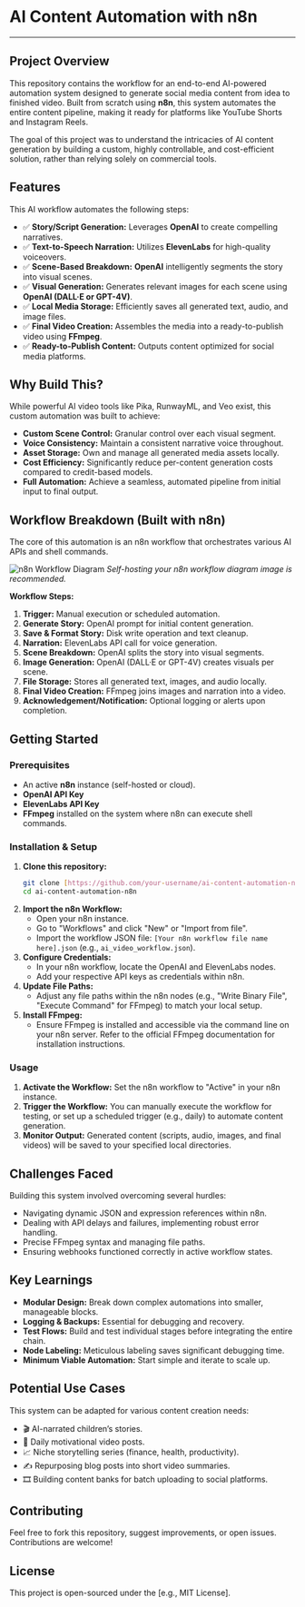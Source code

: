 # AI Content Automation with n8n

---

## Project Overview

This repository contains the workflow for an end-to-end AI-powered automation system designed to generate social media content from idea to finished video. Built from scratch using **n8n**, this system automates the entire content pipeline, making it ready for platforms like YouTube Shorts and Instagram Reels.

The goal of this project was to understand the intricacies of AI content generation by building a custom, highly controllable, and cost-efficient solution, rather than relying solely on commercial tools.

## Features

This AI workflow automates the following steps:

* ✅ **Story/Script Generation:** Leverages **OpenAI** to create compelling narratives.
* ✅ **Text-to-Speech Narration:** Utilizes **ElevenLabs** for high-quality voiceovers.
* ✅ **Scene-Based Breakdown:** **OpenAI** intelligently segments the story into visual scenes.
* ✅ **Visual Generation:** Generates relevant images for each scene using **OpenAI (DALL·E or GPT-4V)**.
* ✅ **Local Media Storage:** Efficiently saves all generated text, audio, and image files.
* ✅ **Final Video Creation:** Assembles the media into a ready-to-publish video using **FFmpeg**.
* ✅ **Ready-to-Publish Content:** Outputs content optimized for social media platforms.

## Why Build This?

While powerful AI video tools like Pika, RunwayML, and Veo exist, this custom automation was built to achieve:

* **Custom Scene Control:** Granular control over each visual segment.
* **Voice Consistency:** Maintain a consistent narrative voice throughout.
* **Asset Storage:** Own and manage all generated media assets locally.
* **Cost Efficiency:** Significantly reduce per-content generation costs compared to credit-based models.
* **Full Automation:** Achieve a seamless, automated pipeline from initial input to final output.

## Workflow Breakdown (Built with n8n)

The core of this automation is an n8n workflow that orchestrates various AI APIs and shell commands.

![n8n Workflow Diagram](https://your-image-hosting-service.com/path-to-your-n8n-workflow-screenshot.png)
*Self-hosting your n8n workflow diagram image is recommended.*

**Workflow Steps:**

1.  **Trigger:** Manual execution or scheduled automation.
2.  **Generate Story:** OpenAI prompt for initial content generation.
3.  **Save & Format Story:** Disk write operation and text cleanup.
4.  **Narration:** ElevenLabs API call for voice generation.
5.  **Scene Breakdown:** OpenAI splits the story into visual segments.
6.  **Image Generation:** OpenAI (DALL·E or GPT-4V) creates visuals per scene.
7.  **File Storage:** Stores all generated text, images, and audio locally.
8.  **Final Video Creation:** FFmpeg joins images and narration into a video.
9.  **Acknowledgement/Notification:** Optional logging or alerts upon completion.

## Getting Started

### Prerequisites

* An active **n8n** instance (self-hosted or cloud).
* **OpenAI API Key**
* **ElevenLabs API Key**
* **FFmpeg** installed on the system where n8n can execute shell commands.

### Installation & Setup

1.  **Clone this repository:**
    ```bash
    git clone [https://github.com/your-username/ai-content-automation-n8n.git](https://github.com/your-username/ai-content-automation-n8n.git)
    cd ai-content-automation-n8n
    ```
2.  **Import the n8n Workflow:**
    * Open your n8n instance.
    * Go to "Workflows" and click "New" or "Import from file".
    * Import the workflow JSON file: `[Your n8n workflow file name here].json` (e.g., `ai_video_workflow.json`).
3.  **Configure Credentials:**
    * In your n8n workflow, locate the OpenAI and ElevenLabs nodes.
    * Add your respective API keys as credentials within n8n.
4.  **Update File Paths:**
    * Adjust any file paths within the n8n nodes (e.g., "Write Binary File", "Execute Command" for FFmpeg) to match your local setup.
5.  **Install FFmpeg:**
    * Ensure FFmpeg is installed and accessible via the command line on your n8n server. Refer to the official FFmpeg documentation for installation instructions.

### Usage

1.  **Activate the Workflow:** Set the n8n workflow to "Active" in your n8n instance.
2.  **Trigger the Workflow:** You can manually execute the workflow for testing, or set up a scheduled trigger (e.g., daily) to automate content generation.
3.  **Monitor Output:** Generated content (scripts, audio, images, and final videos) will be saved to your specified local directories.

## Challenges Faced

Building this system involved overcoming several hurdles:

* Navigating dynamic JSON and expression references within n8n.
* Dealing with API delays and failures, implementing robust error handling.
* Precise FFmpeg syntax and managing file paths.
* Ensuring webhooks functioned correctly in active workflow states.

## Key Learnings

* **Modular Design:** Break down complex automations into smaller, manageable blocks.
* **Logging & Backups:** Essential for debugging and recovery.
* **Test Flows:** Build and test individual stages before integrating the entire chain.
* **Node Labeling:** Meticulous labeling saves significant debugging time.
* **Minimum Viable Automation:** Start simple and iterate to scale up.

## Potential Use Cases

This system can be adapted for various content creation needs:

* 🎬 AI-narrated children’s stories.
* 💬 Daily motivational video posts.
* 📈 Niche storytelling series (finance, health, productivity).
* ✍️ Repurposing blog posts into short video summaries.
* 🎞️ Building content banks for batch uploading to social platforms.

## Contributing

Feel free to fork this repository, suggest improvements, or open issues. Contributions are welcome!

## License

This project is open-sourced under the [e.g., MIT License].
